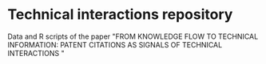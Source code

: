 # Technical interactions repository
Data and R scripts of the paper "FROM KNOWLEDGE FLOW TO TECHNICAL INFORMATION: PATENT CITATIONS AS SIGNALS OF TECHNICAL INTERACTIONS " 
